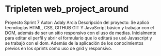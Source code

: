 # Tripleten web_project_around

Proyecto Sprint 7
Autor: Adaly Arcia
Descripción del proyecto: Se aplicó tecnologías HTML, CSS, GITHUB GIT Y JavaScript básico y trabajar con el DOM, además de ser un sitio responsivo con el uso de medias. Inicialmente para editar el perfil y abrir el formulario que lo editará se usó Javascript y se trabajó con el dom. Además de la aplicación de los conocimientos previos en los sprints como uso de grid y responsivo.
